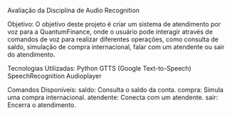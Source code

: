 Avaliação da Disciplina de Audio Recognition

Objetivo:
O objetivo deste projeto é criar um sistema de atendimento por voz para a QuantumFinance, onde o usuário pode interagir através de comandos de voz para realizar diferentes operações, como consulta de saldo, simulação de compra internacional, falar com um atendente ou sair do atendimento.

Tecnologias Utilizadas:
Python
GTTS (Google Text-to-Speech)
SpeechRecognition
Audioplayer

Comandos Disponíveis:
saldo: Consulta o saldo da conta.
compra: Simula uma compra internacional.
atendente: Conecta com um atendente.
sair: Encerra o atendimento.
